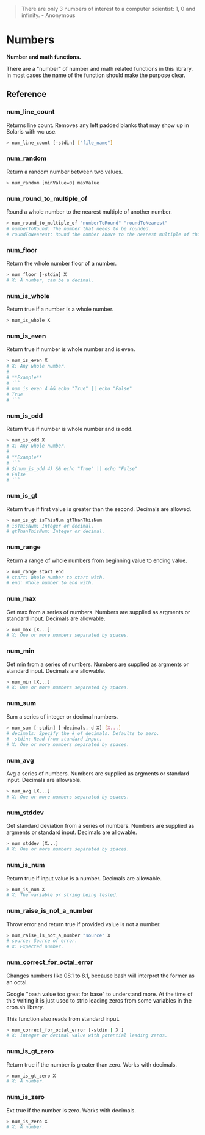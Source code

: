 > There are only 3 numbers of interest to a computer scientist: 1, 0 and infinity. - Anonymous

# Numbers

**Number and math functions.**

There are a "number" of number and math related functions in this library. In most cases the name of the function should make the purpose clear.



## Reference


### num_line_count
Returns line count. Removes any left padded blanks that may show up in Solaris with wc use.
```bash
> num_line_count [-stdin] ["file_name"]
```

### num_random
Return a random number between two values.
```bash
> num_random [minValue=0] maxValue
```

### num_round_to_multiple_of
Round a whole number to the nearest multiple of another number.
```bash
> num_round_to_multiple_of "numberToRound" "roundToNearest"
# numberToRound: The number that needs to be rounded.
# roundToNearest: Round the number above to the nearest multiple of this number.
```

### num_floor
Return the whole number floor of a number.
```bash
> num_floor [-stdin] X
# X: A number, can be a decimal.
```

### num_is_whole
Return true if a number is a whole number.
```bash
> num_is_whole X
```

### num_is_even
Return true if number is whole number and is even.

```bash
> num_is_even X
# X: Any whole number.
# 
# **Example**
# ```
# num_is_even 4 && echo "True" || echo "False"
# True
# ```
```

### num_is_odd
Return true if number is whole number and is odd.

```bash
> num_is_odd X
# X: Any whole number.
# 
# **Example**
# ```
# $(num_is_odd 4) && echo "True" || echo "False"
# False
# ```
```

### num_is_gt
Return true if first value is greater than the second. Decimals are allowed.
```bash
> num_is_gt isThisNum gtThanThisNum
# isThisNum: Integer or decimal.
# gtThanThisNum: Integer or decimal.
```

### num_range
Return a range of whole numbers from beginning value to ending value.
```bash
> num_range start end
# start: Whole number to start with.
# end: Whole number to end with.
```

### num_max
Get max from a series of numbers. Numbers are supplied as argments or standard input. Decimals are allowable.
```bash
> num_max [X...]
# X: One or more numbers separated by spaces.
```

### num_min
Get min from a series of numbers. Numbers are supplied as argments or standard input. Decimals are allowable.
```bash
> num_min [X...]
# X: One or more numbers separated by spaces.
```

### num_sum
Sum a series of integer or decimal numbers.
```bash
> num_sum [-stdin] [-decimals,-d X] [X...]
# decimals: Specify the # of decimals. Defaults to zero.
# -stdin: Read from standard input.
# X: One or more numbers separated by spaces.
```

### num_avg
Avg a series of numbers. Numbers are supplied as argments or standard input. Decimals are allowable.
```bash
> num_avg [X...]
# X: One or more numbers separated by spaces.
```

### num_stddev
Get standard deviation from a series of numbers. Numbers are supplied as argments or standard input. Decimals are allowable.
```bash
> num_stddev [X...]
# X: One or more numbers separated by spaces.
```

### num_is_num
Return true if input value is a number. Decimals are allowable.
```bash
> num_is_num X
# X: The variable or string being tested.
```

### num_raise_is_not_a_number
Throw error and return true if provided value is not a number.
```bash
> num_raise_is_not_a_number "source" X
# source: Source of error.
# X: Expected number.
```

### num_correct_for_octal_error
Changes numbers like 08.1 to 8.1, because bash will interpret the former as an octal.

Google "bash value too great for base" to understand more. At the time of this
writing it is just used to strip leading zeros from some variables in the cron.sh
library.

This function also reads from standard input.

```bash
> num_correct_for_octal_error [-stdin | X ]
# X: Integer or decimal value with potential leading zeros.
```

### num_is_gt_zero
Return true if the number is greater than zero. Works with decimals.
```bash
> num_is_gt_zero X
# X: A number.
```

### num_is_zero
Ext true if the number is zero. Works with decimals.
```bash
> num_is_zero X
# X: A number.
```

